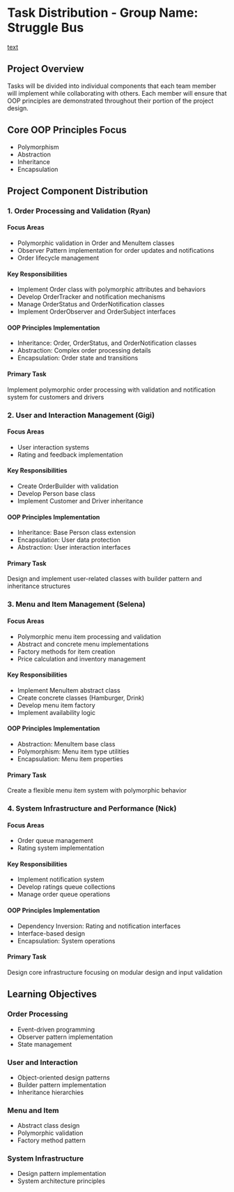 # Task Distribution - Group Name: Struggle Bus


[text](FinalClassDiagram.pdf)

## Project Overview
Tasks will be divided into individual components that each team member will implement while collaborating with others. Each member will ensure that OOP principles are demonstrated throughout their portion of the project design.

## Core OOP Principles Focus
- Polymorphism
- Abstraction
- Inheritance
- Encapsulation

## Project Component Distribution

### 1. Order Processing and Validation (Ryan)
#### Focus Areas
- Polymorphic validation in Order and MenuItem classes
- Observer Pattern implementation for order updates and notifications
- Order lifecycle management

#### Key Responsibilities
- Implement Order class with polymorphic attributes and behaviors
- Develop OrderTracker and notification mechanisms
- Manage OrderStatus and OrderNotification classes
- Implement OrderObserver and OrderSubject interfaces

#### OOP Principles Implementation
- Inheritance: Order, OrderStatus, and OrderNotification classes
- Abstraction: Complex order processing details
- Encapsulation: Order state and transitions

#### Primary Task
Implement polymorphic order processing with validation and notification system for customers and drivers

### 2. User and Interaction Management (Gigi)
#### Focus Areas
- User interaction systems
- Rating and feedback implementation

#### Key Responsibilities
- Create OrderBuilder with validation
- Develop Person base class
- Implement Customer and Driver inheritance

#### OOP Principles Implementation
- Inheritance: Base Person class extension
- Encapsulation: User data protection
- Abstraction: User interaction interfaces

#### Primary Task
Design and implement user-related classes with builder pattern and inheritance structures

### 3. Menu and Item Management (Selena)
#### Focus Areas
- Polymorphic menu item processing and validation
- Abstract and concrete menu implementations
- Factory methods for item creation
- Price calculation and inventory management

#### Key Responsibilities
- Implement MenuItem abstract class
- Create concrete classes (Hamburger, Drink)
- Develop menu item factory
- Implement availability logic

#### OOP Principles Implementation
- Abstraction: MenuItem base class
- Polymorphism: Menu item type utilities
- Encapsulation: Menu item properties

#### Primary Task
Create a flexible menu item system with polymorphic behavior

### 4. System Infrastructure and Performance (Nick)
#### Focus Areas
- Order queue management
- Rating system implementation

#### Key Responsibilities
- Implement notification system
- Develop ratings queue collections
- Manage order queue operations

#### OOP Principles Implementation
- Dependency Inversion: Rating and notification interfaces
- Interface-based design
- Encapsulation: System operations

#### Primary Task
Design core infrastructure focusing on modular design and input validation

## Learning Objectives

### Order Processing
- Event-driven programming
- Observer pattern implementation
- State management

### User and Interaction
- Object-oriented design patterns
- Builder pattern implementation 
- Inheritance hierarchies

### Menu and Item
- Abstract class design
- Polymorphic validation
- Factory method pattern

### System Infrastructure
- Design pattern implementation
- System architecture principles